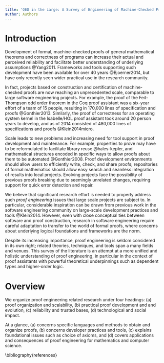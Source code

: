 ```yaml
---
title: 'QED in the Large: A Survey of Engineering of Machine-Checked Proofs'
author: Authors
...
```


# Introduction

Development of formal, machine-checked proofs of general mathematical theorems and correctness of programs can increase their actual and perceived reliability and facilitate better understanding of underlying assumptions @Yang2011. Frameworks and tools supporting such development have been available for over 40 years @Bjoerner2014, but have only recently seen wider practical use in the research community. 

In fact, projects based on construction and certification of machine-checked proofs are now reaching an unprecedented scale, comparable to large software engineering projects. For example, the proof of the Feit-Thompson odd order theorem in the Coq proof assistant was a six-year effort of a team of 15 people, resulting in 170,000 lines of specification and proofs @Gonthier2013. Similarly, the proof of correctness for an operating system kernel in the Isabelle/HOL proof assistant took around 20 person years to develop, and as of 2014 consisted of 480,000 lines of specifications and proofs @Klein2014micro.

Scale leads to new problems and increasing need for tool support in proof development and maintenance. For example, properties to prove may have to be reformulated to facilitate library reuse @hales-kepler, and mathematical structures encoded in specific ways to allow proofs about them to be automated @Gonthier2008. Proof development environments should allow users to efficiently write, check, and share proofs; repositories of formal mathematics should allow easy search and seamless integration of results into local projects. Evolving projects face the possibility of previous proofs breaking due to seemingly unrelated changes, requiring support for quick error detection and repair.

We believe that significant research effort is needed to properly address such _proof engineering_ issues that large scale projects are subject to. In particular, considerable inspiration can be drawn from previous work in the software engineering community on large-scale development practices and tools @Klein2014. However, even with close conceptual ties between software and proof construction, research in software engineering require careful adaptation to transfer to the world of formal proofs, where concerns about underlying logical foundations and frameworks are the norm.

Despite its increasing importance, proof engineering is seldom considered in its own right; related theories, techniques, and tools span a many fields and venues. This survey of the literature is an attempt at a more unified and holistic understanding of proof engineering, in particular in the context of proof assistants with powerful theoretical underpinnings such as dependent types and higher-order logic.

# Overview

We organize proof engineering related research under four headings: (a) proof organization and scalability, (b) practical proof development and and evolution, (c) reliability and trusted bases, (d) technological and social impact.

At a glance, (a) concerns specific languages and methods to obtain and organize proofs, (b) concerns developer practices and tools, (c) explains foundational issues such as choice of axioms, and (d) covers applications and consequences of proof engineering for mathematics and computer science.

\bibliography{references}
